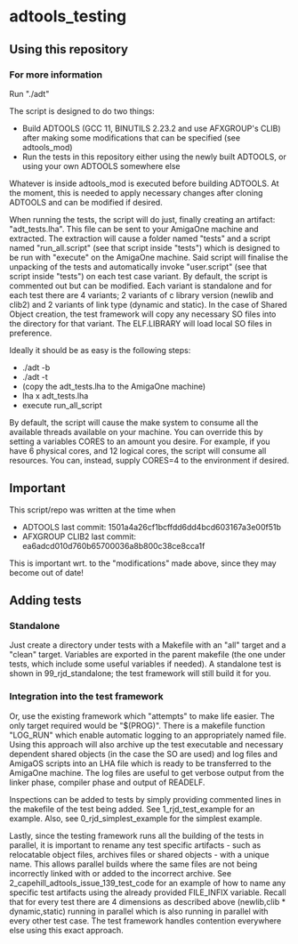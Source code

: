 # adtools_testing

## Using this repository
### For more information
Run "./adt"

The script is designed to do two things:
- Build ADTOOLS (GCC 11, BINUTILS 2.23.2 and use AFXGROUP's CLIB) after making some modifications that can be specified (see adtools_mod)
- Run the tests in this repository either using the newly built ADTOOLS, or using your own ADTOOLS somewhere else

Whatever is inside adtools_mod is executed before building ADTOOLS. At the moment, this is needed to apply necessary changes after cloning ADTOOLS and can be modified if desired.

When running the tests, the script will do just, finally creating an artifact: "adt_tests.lha". This file can be sent to your AmigaOne machine and extracted. The extraction will cause a folder named "tests" and a script named "run_all.script" (see that script inside "tests") which is designed to be run with "execute" on the AmigaOne machine. Said script will finalise the unpacking of the tests and automatically invoke "user.script" (see that script inside "tests") on each test case variant. By default, the script is commented out but can be modified. Each variant is standalone and for each test there are 4 variants; 2 variants of c library version (newlib and clib2) and 2 variants of link type (dynamic and static). In the case of Shared Object creation, the test framework will copy any necessary SO files into the directory for that variant. The ELF.LIBRARY will load local SO files in preference.

Ideally it should be as easy is the following steps:
- ./adt -b
- ./adt -t
- (copy the adt_tests.lha to the AmigaOne machine)
- lha x adt_tests.lha
- execute run_all_script

By default, the script will cause the make system to consume all the available threads available on your machine. You can override this by setting a variables CORES to an amount you desire. For example, if you have 6 physical cores, and 12 logical cores, the script will consume all resources. You can, instead, supply CORES=4 to the environment if desired.

## Important
This script/repo was written at the time when
- ADTOOLS last commit: 1501a4a26cf1bcffdd6dd4bcd603167a3e00f51b
- AFXGROUP CLIB2 last commit: ea6adcd010d760b65700036a8b800c38ce8cca1f

This is important wrt. to the "modifications" made above, since they may become out of date!

## Adding tests
### Standalone
Just create a directory under tests with a Makefile with an "all" target and a "clean" target. Variables are exported in the parent makefile (the one under tests, which include some useful variables if needed). A standalone test is shown in 99_rjd_standalone; the test framework will still build it for you.

### Integration into the test framework
Or, use the existing framework which "attempts" to make life easier. The only target required would be "$(PROG)". There is a makefile function "LOG_RUN" which enable automatic logging to an appropriately named file. Using this approach will also archive up the test executable and necessary dependent shared objects (in the case the SO are used) and log files and AmigaOS scripts into an LHA file which is ready to be transferred to the AmigaOne machine. The log files are useful to get verbose output from the linker phase, compiler phase and output of READELF.

Inspections can be added to tests by simply providing commented lines in the makefile of the test being added. See 1_rjd_test_example for an example. Also, see 0_rjd_simplest_example for the simplest example.

Lastly, since the testing framework runs all the building of the tests in parallel, it is important to rename any test specific artifacts - such as relocatable object files, archives files or shared objects - with a unique name. This allows parallel builds where the same files are not being incorrectly linked with or added to the incorrect archive. See 2_capehill_adtools_issue_139_test_code for an example of how to name any specific test artifacts using the already provided FILE_INFIX variable. Recall that for every test there are 4 dimensions as described above (newlib,clib * dynamic,static) running in parallel which is also running in parallel with every other test case. The test framework handles contention everywhere else using this exact approach.
